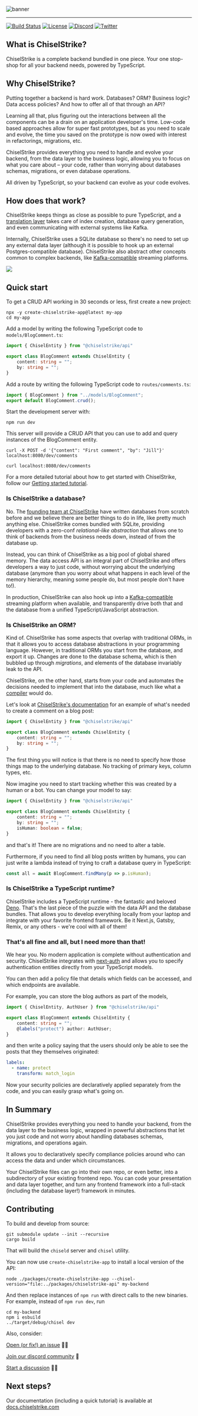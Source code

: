![banner](imgs/logo.png)

---

[![Build Status](https://github.com/chiselstrike/chiselstrike/workflows/Rust/badge.svg?event=push&branch=main)](https://github.com/chiselstrike/chiselstrike/actions)
[![License](https://img.shields.io/badge/license-Apache%202.0-blue)](https://github.com/chiselstrike/chiselstrike/blob/master/LICENSE)
[![Discord](https://img.shields.io/discord/933071162680958986?color=5865F2&label=discord&logo=discord&logoColor=8a9095)](https://discord.gg/GHNN9CNAZe)
[![Twitter](https://img.shields.io/twitter/follow/chiselstrike?style=plastic)](https://twitter.com/chiselstrike)

## What is ChiselStrike?

ChiselStrike is a complete backend bundled in one piece. Your one stop-shop for all
your backend needs, powered by TypeScript.

## Why ChiselStrike?

Putting together a backend is hard work. Databases? ORM? Business logic? Data
access policies? And how to offer all of that through an API?

Learning all that, plus figuring out the interactions between all the
components can be a drain on an application developer's time. Low-code
based approaches allow for super fast prototypes, but as you need to scale and
evolve, the time you saved on the prototype is now owed with interest in refactorings,
migrations, etc.

ChiselStrike provides everything you need to handle and evolve your backend,
from the data layer to the business logic, allowing you to focus on what you
care about – your code, rather than worrying about databases schemas,
migrations, or even database operations.

All driven by TypeScript, so your backend can evolve as your code evolves.

## How does that work?

ChiselStrike keeps things as close as possible to pure TypeScript, and a
[translation
layer](https://blog.chiselstrike.com/my-other-database-is-a-compiler-10fd527a4d78)
takes care of index creation, database query generation, and even communicating
with external systems like Kafka.

Internally, ChiselStrike uses a SQLite database so there's no need to set up
any external data layer (although it is possible to hook up an external
Postgres-compatible database).  ChiselStrike also abstract other concepts
common to complex backends, like
[Kafka-compatible](https://blog.chiselstrike.com/dear-application-developer-how-far-can-you-really-go-without-a-message-queue-d9e5385fab64)
streaming platforms.

![](imgs/diagram.png)

## Quick start

To get a CRUD API working in 30 seconds or less, first create a new project:

```console
npx -y create-chiselstrike-app@latest my-app
cd my-app
```

Add a model by writing the following TypeScript code to `models/BlogComment.ts`:

```typescript
import { ChiselEntity } from "@chiselstrike/api"

export class BlogComment extends ChiselEntity {
    content: string = "";
    by: string = "";
}
```

Add a route by writing the following TypeScript code to `routes/comments.ts`:

```typescript
import { BlogComment } from "../models/BlogComment";
export default BlogComment.crud();
```

Start the development server with:

```console
npm run dev
```

This server will provide a CRUD API that you can use to add and query instances
of the BlogComment entity.

```console
curl -X POST -d '{"content": "First comment", "by": "Jill"}' localhost:8080/dev/comments

curl localhost:8080/dev/comments
```

For a more detailed tutorial about how to get started with ChiselStrike, follow
our [Getting started tutorial](https://docs.chiselstrike.com/tutorials/getting-started/).

### Is ChiselStrike a database?

No. The [founding team at ChiselStrike](https://chiselstrike.com/about-us) have written databases from scratch before and
we believe there are better things to do in life, like pretty much anything else. ChiselStrike comes bundled with SQLite,
providing developers with a zero-conf *relational-like abstraction* that allows one to think of backends
from the business needs down, instead of from the database up.

Instead, you can think of ChiselStrike as a big pool of global shared memory.
The data access API is an integral part of ChiselStrike and offers developers a way to just code, without
worrying about the underlying database (anymore than you worry about what happens in each level of the memory hierarchy,
meaning some people do, but most people don't have to!).

In production, ChiselStrike can also hook up into a
[Kafka-compatible](https://blog.chiselstrike.com/dear-application-developer-how-far-can-you-really-go-without-a-message-queue-d9e5385fab64)
streaming platform when available, and transparently drive both that and the database from a unified TypeScript/JavaScript abstraction.

### Is ChiselStrike an ORM?

Kind of. ChiselStrike has some aspects that overlap with traditional ORMs, in that it allows you to access database abstractions
in your programming language. However, in traditional ORMs you start from the database, and export it up. Changes
are done to the database schema, which is then bubbled up through *migrations*, and elements of the database invariably leak
to the API.

ChiselStrike, on the other hand, starts from your code and automates the decisions needed to implement that into the database, much
like what a [compiler](https://blog.chiselstrike.com/my-other-database-is-a-compiler-10fd527a4d78) would do.

Let's look at [ChiselStrike's documentation](https://docs.chiselstrike.com/Intro/first) for an example of what's needed to create a comment on a blog post:

```typescript
import { ChiselEntity } from "@chiselstrike/api"

export class BlogComment extends ChiselEntity {
    content: string = "";
    by: string = "";
}
```

The first thing you will notice is that there is no need to specify how those things map to the underlying database. No tracking
of primary keys, column types, etc.

Now imagine you need to start tracking whether this was created by a human or a bot. You can change your model
to say:

```typescript
import { ChiselEntity } from "@chiselstrike/api"

export class BlogComment extends ChiselEntity {
    content: string = "";
    by: string = "";
    isHuman: boolean = false;
}
```

and that's it! There are no migrations and no need to alter a table.

Furthermore, if you need to find all blog posts written by humans, you
can just write a lambda instead of trying to craft a database query in TypeScript:

```typescript
const all = await BlogComment.findMany(p => p.isHuman);
```

### Is ChiselStrike a TypeScript runtime?

ChiselStrike includes a TypeScript runtime - the fantastic and beloved [Deno](https://github.com/denoland/deno). That's the last piece of the puzzle
with the data API and the database bundles. That allows you to develop everything locally from your laptop and integrate
with your favorite frontend framework. Be it Next.js, Gatsby, Remix, or any others - we're cool with all of them!

### That's all fine and all, but I need more than that!

We hear you. No modern application is complete without authentication and security. ChiselStrike integrates with [next-auth](https://next-auth.js.org/)
and allows you to specify authentication entities directly from your TypeScript models.

You can then add a policy file that details which fields can be accessed, and which endpoints are available.

For example, you can store the blog authors as part of the models,

```typescript
import { ChiselEntity, AuthUser } from "@chiselstrike/api"

export class BlogComment extends ChiselEntity {
    content: string = "";
    @labels("protect") author: AuthUser;
}
```

and then write a policy saying that the users should only be able to see the posts that they themselves
originated:

```yaml
labels:
  - name: protect
    transform: match_login
```

Now your security policies are declaratively applied separately from the code, and you can easily grasp what's
going on.

## In Summary

ChiselStrike provides everything you need to handle your backend, from the data layer to the business logic, wrapped in powerful abstractions that let you just code and not worry about handling databases schemas, migrations, and operations again.

It allows you to declaratively specify compliance policies around who can access the data and under which circumstances.

Your ChiselStrike files can go into their own repo, or even better, into a subdirectory of your existing frontend repo. You can code your presentation and data layer together, and turn any frontend framework into a full-stack (including the database layer!) framework in minutes.

## Contributing

To build and develop from source:

```console
git submodule update --init --recursive
cargo build
```

That will build the `chiseld` server and `chisel` utility.

You can now use `create-chiselstrike-app` to install a local version of the API:
```console
node ./packages/create-chiselstrike-app --chisel-version="file:../packages/chiselstrike-api" my-backend
```

And then replace instances of `npm run` with direct calls to the new binaries. For example, instead of
`npm run dev`, run

```console
cd my-backend
npm i esbuild
../target/debug/chisel dev
```

Also, consider:

[Open (or fix!) an issue](https://github.com/chiselstrike/chiselstrike/issues) 🙇‍♂️

[Join our discord community](https://discord.gg/GHNN9CNAZe) 🤩

[Start a discussion](https://github.com/chiselstrike/chiselstrike/discussions/) 🙋‍♀️


## Next steps?

Our documentation (including a quick tutorial) is available at [docs.chiselstrike.com](https://docs.chiselstrike.com)
